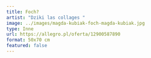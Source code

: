 ```yaml
---
title: Foch?
artist: "Dziki las collages "
image: ../images/magda-kubiak-foch-magda-kubiak.jpg
type: Inne
url: https://allegro.pl/oferta/12900587890
format: 50x70 cm
featured: false
---
```

